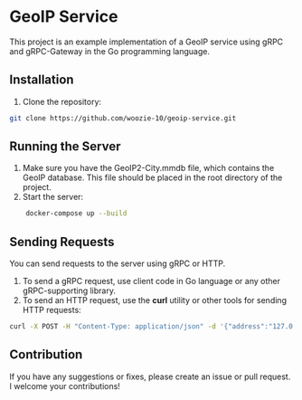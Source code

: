 # GeoIP Service

This project is an example implementation of a GeoIP service using gRPC and gRPC-Gateway in the Go programming language.


## Installation

1. Clone the repository:
```bash
git clone https://github.com/woozie-10/geoip-service.git
```

## Running the Server

1. Make sure you have the GeoIP2-City.mmdb file, which contains the GeoIP database. This file should be placed in the root directory of the project.
2. Start the server:
```bash
	docker-compose up --build
```
## Sending Requests
You can send requests to the server using gRPC or HTTP.
1. To send a gRPC request, use client code in Go language or any other gRPC-supporting library.
2. To send an HTTP request, use the **curl** utility or other tools for sending HTTP requests:
```bash
curl -X POST -H "Content-Type: application/json" -d '{"address":"127.0.0.1"}' http://localhost:5052/v1/ip
```
## Contribution
If you have any suggestions or fixes, please create an issue or pull request. I welcome your contributions!
